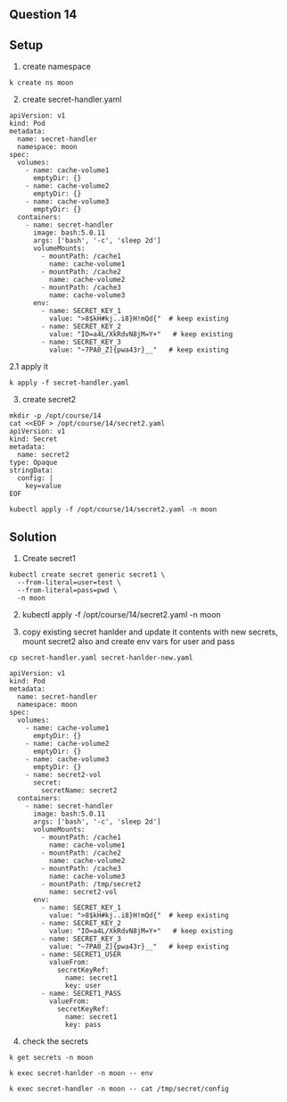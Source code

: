 ## Question 14


## Setup

1. create namespace

```
k create ns moon
```

2. create secret-handler.yaml
```
apiVersion: v1
kind: Pod
metadata:
  name: secret-handler
  namespace: moon
spec:
  volumes:
    - name: cache-volume1
      emptyDir: {}
    - name: cache-volume2
      emptyDir: {}
    - name: cache-volume3
      emptyDir: {}
  containers:
    - name: secret-handler
      image: bash:5.0.11
      args: ['bash', '-c', 'sleep 2d']
      volumeMounts:
        - mountPath: /cache1
          name: cache-volume1
        - mountPath: /cache2
          name: cache-volume2
        - mountPath: /cache3
          name: cache-volume3
      env:
        - name: SECRET_KEY_1
          value: ">8$kH#kj..i8}H!mQd{"  # keep existing
        - name: SECRET_KEY_2
          value: "IO=a4L/XkRdvN8jM=Y+"   # keep existing
        - name: SECRET_KEY_3
          value: "~7PA0_Z]{pwa43r}__"   # keep existing
```

2.1 apply it 

```
k apply -f secret-handler.yaml
```

3. create secret2

```
mkdir -p /opt/course/14
cat <<EOF > /opt/course/14/secret2.yaml
apiVersion: v1
kind: Secret
metadata:
  name: secret2
type: Opaque
stringData:
  config: |
    key=value
EOF
```

```
kubectl apply -f /opt/course/14/secret2.yaml -n moon
```

## Solution

1. Create secret1

```
kubectl create secret generic secret1 \
  --from-literal=user=test \
  --from-literal=pass=pwd \
  -n moon
```

2. kubectl apply -f /opt/course/14/secret2.yaml -n moon

3. copy existing secret hanlder and update it contents with new secrets, mount secret2 also and create env vars for user and pass

```
cp secret-handler.yaml secret-hanlder-new.yaml
```

```
apiVersion: v1
kind: Pod
metadata:
  name: secret-handler
  namespace: moon
spec:
  volumes:
    - name: cache-volume1
      emptyDir: {}
    - name: cache-volume2
      emptyDir: {}
    - name: cache-volume3
      emptyDir: {}
    - name: secret2-vol
      secret:
        secretName: secret2
  containers:
    - name: secret-handler
      image: bash:5.0.11
      args: ['bash', '-c', 'sleep 2d']
      volumeMounts:
        - mountPath: /cache1
          name: cache-volume1
        - mountPath: /cache2
          name: cache-volume2
        - mountPath: /cache3
          name: cache-volume3
        - mountPath: /tmp/secret2
          name: secret2-vol
      env:
        - name: SECRET_KEY_1
          value: ">8$kH#kj..i8}H!mQd{"  # keep existing
        - name: SECRET_KEY_2
          value: "IO=a4L/XkRdvN8jM=Y+"   # keep existing
        - name: SECRET_KEY_3
          value: "~7PA0_Z]{pwa43r}__"   # keep existing
        - name: SECRET1_USER
          valueFrom:
            secretKeyRef:
              name: secret1
              key: user
        - name: SECRET1_PASS
          valueFrom:
            secretKeyRef:
              name: secret1
              key: pass
```

4. check the secrets

```
k get secrets -n moon
```

```
k exec secret-hanlder -n moon -- env
```

```
k exec secret-handler -n moon -- cat /tmp/secret/config
```